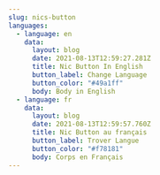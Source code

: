 ```yaml
---
slug: nics-button
languages:
  - language: en
    data:
      layout: blog
      date: 2021-08-13T12:59:27.281Z
      title: Nic Button In English
      button_label: Change Language
      button_color: "#49a1ff"
      body: Body in English
  - language: fr
    data:
      layout: blog
      date: 2021-08-13T12:59:57.760Z
      title: Nic Button au français
      button_label: Trover Langue
      button_color: "#f78181"
      body: Corps en Français
---
```

